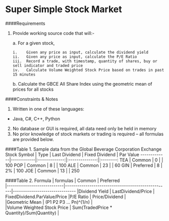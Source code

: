 # Super Simple Stock Market

####Requirements


1.	Provide working source code that will:-

    a.	For a given stock,
    
        i.    Given any price as input, calculate the dividend yield
        ii.   Given any price as input, calculate the P/E Ratio
        iii.  Record a trade, with timestamp, quantity of shares, buy or sell indicator and traded price
        iv.   Calculate Volume Weighted Stock Price based on trades in past 15 minutes

    b.	Calculate the GBCE All Share Index using the geometric mean of prices for all stocks

####Constraints & Notes
1. Written in one of these languages:
  * Java, C#, C++, Python
2. No database or GUI is required, all data need only be held in memory
3. No prior knowledge of stock markets or trading is required – all formulas are provided below.

####Table 1. Sample data from the Global Beverage Corporation Exchange
Stock Symbol | Type       | Last Dividend | Fixed Dividend | Par Value
-------------|------------|:-------------:|:--------------:|:--------:
TEA          | Common    | 0              |                | 100
POP          | Common    | 8              |                | 100
ALE          | Common    | 23             |                | 60
GIN          | Preferred | 8              | 2%             | 100
JOE          | Common    | 13             |                | 250

####Table 2. Formula
| formulas                    | Common                                            | Preferred                     
|----------------------------|---------------------------------------------------|-------------------------------
|Dividend Yield              | LastDividend/Price                                |  FixedDividend.ParValue/Price 
|P/E Ratio                   | Price/Dividend                                    |                               
|Geometric Mean              | (P1 P2 P3 ... Pn)^(1/n)                           |                               
|Volume Weighted Stock Price |  Sum(TradedPrice * Quantity)/Sum(Quantity)       |                               
